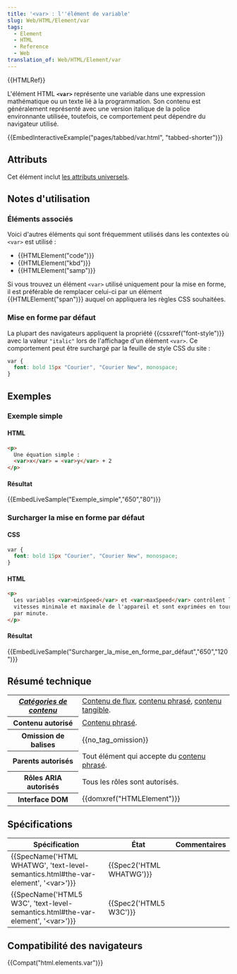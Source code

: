 ```yaml
---
title: '<var> : l''élément de variable'
slug: Web/HTML/Element/var
tags:
  - Element
  - HTML
  - Reference
  - Web
translation_of: Web/HTML/Element/var
---
```

{{HTMLRef}}

L'élément HTML **`<var>`** représente une variable dans une expression mathématique ou un texte lié à la programmation. Son contenu est généralement représenté avec une version italique de la police environnante utilisée, toutefois, ce comportement peut dépendre du navigateur utilisé.

{{EmbedInteractiveExample("pages/tabbed/var.html", "tabbed-shorter")}}

## Attributs

Cet élément inclut [les attributs universels](/fr/docs/Web/HTML/Attributs_universels).

## Notes d'utilisation

### Éléments associés

Voici d'autres éléments qui sont fréquemment utilisés dans les contextes où `<var>` est utilisé :

- {{HTMLElement("code")}}
- {{HTMLElement("kbd")}}
- {{HTMLElement("samp")}}

Si vous trouvez un élément `<var>` utilisé uniquement pour la mise en forme, il est préférable de remplacer celui-ci par un élément {{HTMLElement("span")}} auquel on appliquera les règles CSS souhaitées.

### Mise en forme par défaut

La plupart des navigateurs appliquent la propriété {{cssxref("font-style")}} avec la valeur `"italic"` lors de l'affichage d'un élément `<var>`. Ce comportement peut être surchargé par la feuille de style CSS du site :

```css
var {
  font: bold 15px "Courier", "Courier New", monospace;
}
```

## Exemples

### Exemple simple

#### HTML

```html
<p>
  Une équation simple :
  <var>x</var> = <var>y</var> + 2
</p>
```

#### Résultat

{{EmbedLiveSample("Exemple_simple","650","80")}}

### Surcharger la mise en forme par défaut

#### CSS

```css
var {
  font: bold 15px "Courier", "Courier New", monospace;
}
```

#### HTML

```html
<p>
  Les variables <var>minSpeed</var> et <var>maxSpeed</var> contrôlent les
  vitesses minimale et maximale de l'appareil et sont exprimées en tours
  par minute.
</p>
```

#### Résultat

{{EmbedLiveSample("Surcharger_la_mise_en_forme_par_défaut","650","120")}}

## Résumé technique

<table class="properties">
  <tbody>
    <tr>
      <th scope="row">
        <dfn
          ><a href="/fr/docs/Web/HTML/Catégorie_de_contenu"
            >Catégories de contenu</a
          ></dfn
        >
      </th>
      <td>
        <a href="/fr/docs/Web/HTML/Catégorie_de_contenu#Contenu_de_flux"
          >Contenu de flux</a
        >,
        <a href="/fr/docs/Web/HTML/Catégorie_de_contenu#Contenu_phrasé"
          >contenu phrasé</a
        >,
        <a href="/fr/docs/Web/HTML/Catégorie_de_contenu#Contenu_tangible"
          >contenu tangible</a
        >.
      </td>
    </tr>
    <tr>
      <th scope="row">Contenu autorisé</th>
      <td>
        <a href="/fr/docs/Web/HTML/Catégorie_de_contenu#Contenu_phrasé"
          >Contenu phrasé</a
        >.
      </td>
    </tr>
    <tr>
      <th scope="row">Omission de balises</th>
      <td>{{no_tag_omission}}</td>
    </tr>
    <tr>
      <th scope="row">Parents autorisés</th>
      <td>
        Tout élément qui accepte du
        <a href="/fr/docs/Web/HTML/Catégorie_de_contenu#Contenu_phrasé"
          >contenu phrasé</a
        >.
      </td>
    </tr>
    <tr>
      <th scope="row">Rôles ARIA autorisés</th>
      <td>Tous les rôles sont autorisés.</td>
    </tr>
    <tr>
      <th scope="row">Interface DOM</th>
      <td>{{domxref("HTMLElement")}}</td>
    </tr>
  </tbody>
</table>

## Spécifications

| Spécification                                                                                                        | État                             | Commentaires |
| -------------------------------------------------------------------------------------------------------------------- | -------------------------------- | ------------ |
| {{SpecName('HTML WHATWG', 'text-level-semantics.html#the-var-element', '&lt;var&gt;')}} | {{Spec2('HTML WHATWG')}} |              |
| {{SpecName('HTML5 W3C', 'text-level-semantics.html#the-var-element', '&lt;var&gt;')}}     | {{Spec2('HTML5 W3C')}}     |              |

## Compatibilité des navigateurs

{{Compat("html.elements.var")}}
